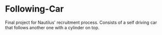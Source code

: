 # Following-Car
Final project for Nautilus' recruitment process. Consists of a self driving car that follows another one with a cylinder on top.
